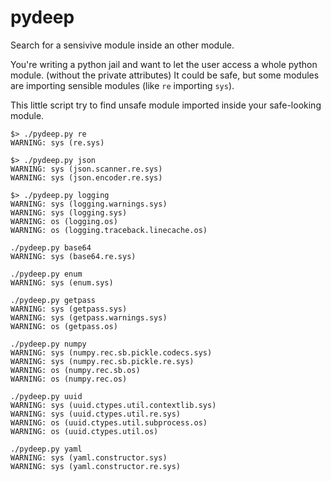 # pydeep
Search for a sensivive module inside an other module.

You're writing a python jail and want to let the user access a whole python module. (without the private attributes)
It could be safe, but some modules are importing sensible modules (like `re` importing `sys`).

This little script try to find unsafe module imported inside your safe-looking module.

```
$> ./pydeep.py re
WARNING: sys (re.sys)
```

```
$> ./pydeep.py json
WARNING: sys (json.scanner.re.sys)
WARNING: sys (json.encoder.re.sys)
```

```
$> ./pydeep.py logging
WARNING: sys (logging.warnings.sys)
WARNING: sys (logging.sys)
WARNING: os (logging.os)
WARNING: os (logging.traceback.linecache.os)
```

```
./pydeep.py base64
WARNING: sys (base64.re.sys)
```

```
./pydeep.py enum
WARNING: sys (enum.sys)
```

```
./pydeep.py getpass
WARNING: sys (getpass.sys)
WARNING: sys (getpass.warnings.sys)
WARNING: os (getpass.os)

./pydeep.py numpy
WARNING: sys (numpy.rec.sb.pickle.codecs.sys)
WARNING: sys (numpy.rec.sb.pickle.re.sys)
WARNING: os (numpy.rec.sb.os)
WARNING: os (numpy.rec.os)
```

```
./pydeep.py uuid
WARNING: sys (uuid.ctypes.util.contextlib.sys)
WARNING: sys (uuid.ctypes.util.re.sys)
WARNING: os (uuid.ctypes.util.subprocess.os)
WARNING: os (uuid.ctypes.util.os)
```

```
./pydeep.py yaml
WARNING: sys (yaml.constructor.sys)
WARNING: sys (yaml.constructor.re.sys)
```
